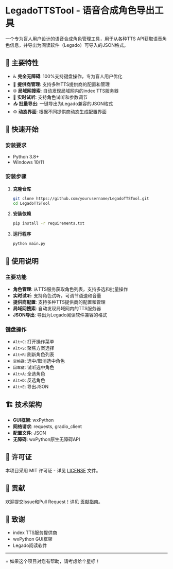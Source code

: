 # LegadoTTSTool - 语音合成角色导出工具

一个专为盲人用户设计的语音合成角色管理工具，用于从各种TTS API获取语音角色信息，并导出为阅读软件（Legado）可导入的JSON格式。

## 🌟 主要特性

- ♿ **完全无障碍**: 100%支持键盘操作，专为盲人用户优化
- 🔧 **提供商管理**: 支持多种TTS提供商的配置和管理
- 🌐 **局域网搜索**: 自动发现局域网内的index TTS服务器
- 🎵 **实时试听**: 支持角色试听和参数调节
- 📤 **批量导出**: 一键导出为Legado兼容的JSON格式
- ⚙️ **动态界面**: 根据不同提供商动态生成配置界面

## 🚀 快速开始

### 安装要求

- Python 3.8+
- Windows 10/11

### 安装步骤

1. **克隆仓库**
   ```bash
   git clone https://github.com/yourusername/LegadoTTSTool.git
   cd LegadoTTSTool
   ```

2. **安装依赖**
   ```bash
   pip install -r requirements.txt
   ```

3. **运行程序**
   ```bash
   python main.py
   ```

## 📖 使用说明

### 主要功能

- **角色管理**: 从TTS服务获取角色列表，支持多选和批量操作
- **实时试听**: 支持角色试听，可调节语速和音量
- **提供商配置**: 支持多种TTS提供商的配置和管理
- **局域网搜索**: 自动发现局域网内的TTS服务器
- **JSON导出**: 导出为Legado阅读软件兼容的格式

### 键盘操作

- `Alt+C`: 打开操作菜单
- `Alt+S`: 聚焦方案选择
- `Alt+R`: 刷新角色列表
- `空格键`: 选中/取消选中角色
- `回车键`: 试听选中角色
- `Alt+A`: 全选角色
- `Alt+D`: 反选角色
- `Alt+E`: 导出JSON

## 🏗️ 技术架构

- **GUI框架**: wxPython
- **网络请求**: requests, gradio_client
- **配置文件**: JSON
- **无障碍**: wxPython原生无障碍API

## 📄 许可证

本项目采用 MIT 许可证 - 详见 [LICENSE](LICENSE) 文件。

## 🤝 贡献

欢迎提交Issue和Pull Request！详见 [贡献指南](CONTRIBUTING.md)。

## 🙏 致谢

- index TTS服务提供商
- wxPython GUI框架
- Legado阅读软件

---

⭐ 如果这个项目对您有帮助，请考虑给个星标！